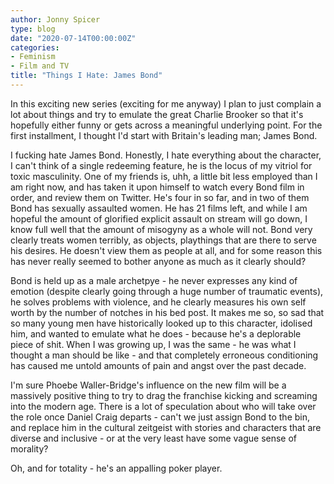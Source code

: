 ```yaml
---
author: Jonny Spicer
type: blog
date: "2020-07-14T00:00:00Z"
categories:
- Feminism
- Film and TV
title: "Things I Hate: James Bond"
---
```

In this exciting new series (exciting for me anyway) I plan to just complain a lot about things and
try to emulate the great Charlie Brooker so that it's hopefully either funny or gets across a
meaningful underlying point. For the first installment, I thought I'd start with Britain's
leading man; James Bond.

I fucking hate James Bond. Honestly, I hate everything about the character, I can't think of a
single redeeming feature, he is the locus of my vitriol for toxic masculinity. One of my friends is,
uhh, a little bit less employed than I am right now, and has taken it upon himself to watch every
Bond film in order, and review them on Twitter. He's four in so far, and in two of them Bond has sexually
assaulted women. He has 21 films left, and while I am hopeful the amount of glorified explicit assault
on stream will go down, I know full well that the amount of misogyny as a whole will not. Bond very
clearly treats women terribly, as objects, playthings that are there to serve his desires. He doesn't
view them as people at all, and for some reason this has never really seemed to bother anyone as much as it clearly should?

Bond is held up as a male archetpye - he never expresses any kind of emotion (despite clearly going through a huge number
of traumatic events), he solves problems with violence, and he clearly measures his own self worth by the number of notches in
his bed post. It makes me so, so sad that so many young men have historically looked up to this character, idolised him, and
wanted to emulate what he does - because he's a deplorable piece of shit. When I was growing up, I was the same - he was what
I thought a man should be like - and that completely erroneous conditioning has caused me untold amounts of pain and angst over
the past decade.

I'm sure Phoebe Waller-Bridge's influence on the new film will be a massively positive thing to try to drag the franchise kicking
and screaming into the modern age. There is a lot of speculation about who will take over the role once Daniel Craig departs - can't
we just assign Bond to the bin, and replace him in the cultural zeitgeist with stories and characters that are diverse and inclusive -
or at the very least have some vague sense of morality?

Oh, and for totality - he's an appalling poker player.

